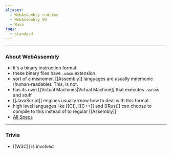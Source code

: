```yaml
---
aliases:
  - WebAssembly runtime
  - WebAssembly VM
  - Wasm
tags:
  - standard
---
```

---

### About WebAssembly

- it's a binary instruction format
- these binary files have `.wasm` extension
- sort of a misnomer. [[Assembly]] languages are usually mnemonic (human-readable). This, is not.
- has its own [[Virtual Machines|Virtual Machine]] that executes `.wasm`s and stuff
- [[JavaScript]] engines usually know how to deal with this format
- high level languages like [[C]], [[C++]] and [[Rust]] can choose to compile to this instead of to regular [[Assembly]]
- [All Specs](https://webassembly.org/specs/)

---

### Trivia

- [[W3C]] is involved